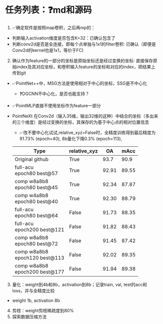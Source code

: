 # 任务列表：:question:md和源码
1. :white_check_mark:确定软件是按照map卷积，之后再mp的：
  - 判断输入activation维度是否包含K=32：已确认包含了
  - 判断conv2d是否是全连接，即每个点单独与1x1的filter卷积: 已确认（即便是Conv2d的kernel也是1x1，等价于FC)
2. 确认作为feature的一部分的坐标是原始坐标还是经过变换的坐标: 直接保存原始index及其对应坐标，和卷积输入feature的坐标和对应的index，把结果上传到git
  - :white_check_mark:PointNet++中，MSG方法是使用相对于中心的坐标，SSG是不中心化
    - :question:DGCNN不中心化，是否也能支持？
  - :white_check_mark:PointMLP直接不使用坐标作为feature一部分
  - PointNeXt 在Conv2d（输入35维，输出32维的这种）中结合的坐标（多出来的三个维度）是经过变换的坐标，其保存的为基于中心点的相对位置信息
    - :white_check_mark:改不要中心化试试,relative_xyz=False时，全精度训练得到最后精度为91.73% (epoch=40), 8b量化下降0.3% (epoch=113), 

    | Type                             	| relative_xyz 	| OA    	| mAcc  	|
    |----------------------------------	|--------------	|-------	|-------	|
    | Original github                  	| True         	| 93.7  	| 90.9  	|
    | full-acu<br>epoch80 best@57      	| True         	| 92.91 	| 89.55 	|
    | comp w8a8b8<br>epoch80 best@45   	| True         	| 92.34 	| 87.87 	|
    | comp w4a8b8<br>epoch80 best@40   	| True         	| 92.30 	| 88.79 	|
    | full-acu<br>epoch80 best@64      	| False        	| 91.73 	| 88.35 	|
    | full-acu<br>epoch200 best@121    	| False        	| 91.82 	| 88.43 	|
    | comp w8a8b8<br>epoch80 best@72   	| False        	| 91.45 	| 87.42 	|
    | comp w8a8b8<br>epoch120 best@113 	| False        	| 92.02 	| 89.35 	|
    | comp w8a8b8<br>epoch200 best@177 	| False        	| 91.94 	| 89.38 	|

3. 量化：weight到4b和8b，activation到8b；记录train, val, test的acc和loss，并与全精度比较
  - weight 1b, activation 8b
4. 剪枝：weight剪枝稀疏度到80%
5. 探索数据压缩方法

